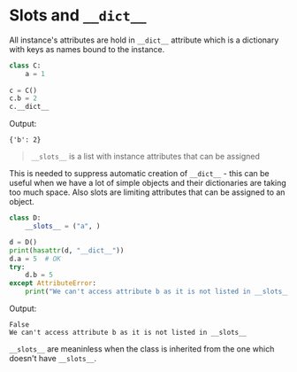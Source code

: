 # Slots and `__dict__`

All instance's attributes are hold in `__dict__` attribute which is a dictionary with keys as names bound to the instance.


```python
class C:
    a = 1
    
c = C()
c.b = 2
c.__dict__
```
Output:

    {'b': 2}



> `__slots__` is a list with instance attributes that can be assigned

This is needed to suppress automatic creation of `__dict__` - this can be useful when we have a lot of simple objects and their dictionaries are taking too much space. Also slots are limiting attributes that can be assigned to an object.


```python
class D:
    __slots__ = ("a", )

d = D()
print(hasattr(d, "__dict__"))
d.a = 5  # OK
try:
    d.b = 5
except AttributeError:
    print("We can't access attribute b as it is not listed in __slots__")
```
Output:

    False
    We can't access attribute b as it is not listed in __slots__
    
`__slots__` are meaninless when the class is inherited from the one which doesn't have `__slots__`.
